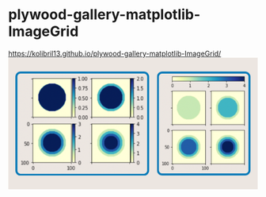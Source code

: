 # plywood-gallery-matplotlib-ImageGrid
https://kolibril13.github.io/plywood-gallery-matplotlib-ImageGrid/  
![](preview_image.png)  
